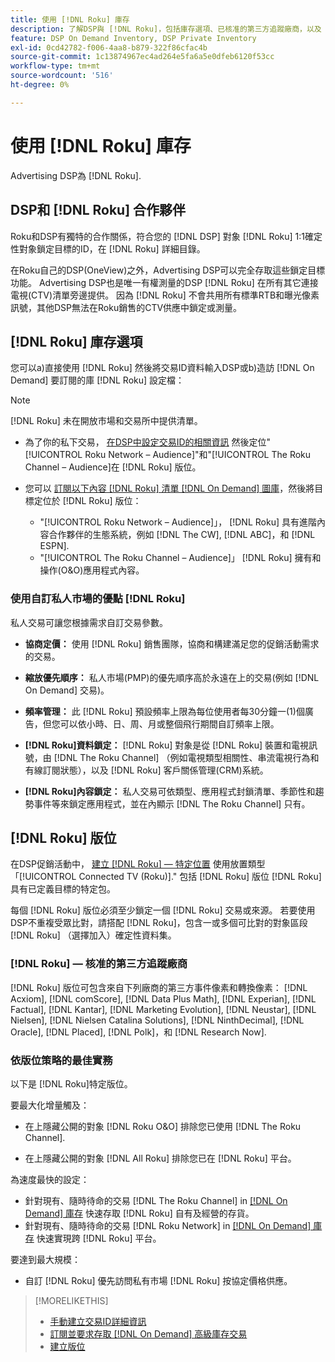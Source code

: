 ```yaml
---
title: 使用 [!DNL Roku] 庫存
description: 了解DSP與 [!DNL Roku]，包括庫存選項、已核准的第三方追蹤廠商，以及 [!DNL Roku]特定版位。
feature: DSP On Demand Inventory, DSP Private Inventory
exl-id: 0cd42782-f006-4aa8-b879-322f86cfac4b
source-git-commit: 1c13874967ec4ad264e5fa6a5e0dfeb6120f53cc
workflow-type: tm+mt
source-wordcount: '516'
ht-degree: 0%

---
```


# 使用 [!DNL Roku] 庫存

Advertising DSP為 [!DNL Roku].

## DSP和 [!DNL Roku] 合作夥伴

Roku和DSP有獨特的合作關係，符合您的 [!DNL DSP] 對象 [!DNL Roku] 1:1確定性對象鎖定目標的ID，在 [!DNL Roku] 詳細目錄。

在Roku自己的DSP(OneView)之外，Advertising DSP可以完全存取這些鎖定目標功能。 Advertising DSP也是唯一有權測量的DSP [!DNL Roku] 在所有其它連接電視(CTV)清單旁邊提供。 因為 [!DNL Roku] 不會共用所有標準RTB和曝光像素訊號，其他DSP無法在Roku銷售的CTV供應中鎖定或測量。

## [!DNL Roku] 庫存選項

您可以a)直接使用 [!DNL Roku] 然後將交易ID資料輸入DSP或b)造訪 [!DNL On Demand] 要訂閱的庫 [!DNL Roku] 設定檔：

>[!NOTE]
>
>[!DNL Roku] 未在開放市場和交易所中提供清單。

* 為了你的私下交易， [在DSP中設定交易ID的相關資訊](/help/dsp/inventory/deal-id-create.md) 然後定位&quot;[!UICONTROL Roku Network – Audience]&quot;和&quot;[!UICONTROL The Roku Channel – Audience]在 [!DNL Roku] 版位。<!-- Or do you target the deal ID?? I see those strings for Roku On Demand inventory. Clarify if all Roku private deals will show up as one or the other of these in Roku Private inventory in Roku placement settings. -->

* 您可以 [訂閱以下內容 [!DNL Roku] 清單 [!DNL On Demand] 圖庫](/help/dsp/inventory/on-demand-inventory-subscribe.md)，然後將目標定位於 [!DNL Roku] 版位：

   * &quot;[!UICONTROL Roku Network – Audience]」， [!DNL Roku] 具有進階內容合作夥伴的生態系統，例如 [!DNL The CW], [!DNL ABC]，和 [!DNL ESPN].
   * &quot;[!UICONTROL The Roku Channel – Audience]」 [!DNL Roku] 擁有和操作(O&amp;O)應用程式內容。

### 使用自訂私人市場的優點 [!DNL Roku]

私人交易可讓您根據需求自訂交易參數。

* **協商定價：** 使用 [!DNL Roku] 銷售團隊，協商和構建滿足您的促銷活動需求的交易。

* **縮放優先順序：** 私人市場(PMP)的優先順序高於永遠在上的交易(例如 [!DNL On Demand] 交易)。

* **頻率管理：** 此 [!DNL Roku] 預設頻率上限為每位使用者每30分鐘一(1)個廣告，但您可以依小時、日、周、月或整個飛行期間自訂頻率上限。<!-- Within the DSP placement settings? NO - you negotiate this with Roku, but Christine to confirm with Amanda whether you should be able to edit this in placement. -->

* **[!DNL Roku]資料鎖定：** [!DNL Roku] 對象是從 [!DNL Roku] 裝置和電視訊號，由 [!DNL The Roku Channel] （例如電視類型相關性、串流電視行為和有線訂閱狀態），以及 [!DNL Roku] 客戶關係管理(CRM)系統。

* **[!DNL Roku]內容鎖定：** 私人交易可依類型、應用程式封鎖清單、季節性和趨勢事件等來鎖定應用程式，並在內顯示 [!DNL The Roku Channel] 只有。

## [!DNL Roku] 版位

在DSP促銷活動中， [建立 [!DNL Roku] — 特定位置](/help/dsp/campaign-management/placements/placement-create.md) 使用放置類型「[!UICONTROL Connected TV (Roku)].&quot; 包括 [!DNL Roku] 版位 [!DNL Roku]具有已定義目標的特定包。

每個 [!DNL Roku] 版位必須至少鎖定一個 [!DNL Roku] 交易或來源。 若要使用DSP不重複受眾比對，請搭配 [!DNL Roku]，包含一或多個可比對的對象區段 [!DNL Roku] （選擇加入）確定性資料集。

### [!DNL Roku] — 核准的第三方追蹤廠商

[!DNL Roku] 版位可包含來自下列廠商的第三方事件像素和轉換像素：  [!DNL Acxiom], [!DNL comScore], [!DNL Data Plus Math], [!DNL Experian], [!DNL Factual], [!DNL Kantar], [!DNL Marketing Evolution], [!DNL Neustar], [!DNL Nielsen], [!DNL Nielsen Catalina Solutions], [!DNL NinthDecimal], [!DNL Oracle], [!DNL Placed], [!DNL Polk]，和 [!DNL Research Now].

### 依版位策略的最佳實務

以下是 [!DNL Roku]特定版位。

要最大化增量觸及：

* 在上隱藏公開的對象 [!DNL Roku O&O] 排除您已使用 [!DNL The Roku Channel].

* 在上隱藏公開的對象 [!DNL All Roku] 排除您已在 [!DNL Roku] 平台。

為速度最快的設定：

* 針對現有、隨時待命的交易 [!DNL The Roku Channel] in [[!DNL On Demand] 庫存](/help/dsp/inventory/on-demand-inventory-subscribe.md) 快速存取 [!DNL Roku] 自有及經營的存貨。
* 針對現有、隨時待命的交易 [!DNL Roku Network] in [[!DNL On Demand] 庫存](/help/dsp/inventory/on-demand-inventory-subscribe.md) 快速實現跨 [!DNL Roku] 平台。

要達到最大規模：

* 自訂 [!DNL Roku] 優先訪問私有市場 [!DNL Roku] 按協定價格供應。

>[!MORELIKETHIS]
>
>* [手動建立交易ID詳細資訊](/help/dsp/inventory/deal-id-create.md)
> * [訂閱並要求存取 [!DNL On Demand] 高級庫存交易](/help/dsp/inventory/on-demand-inventory-subscribe.md)
>* [建立版位](/help/dsp/campaign-management/placements/placement-create.md)

